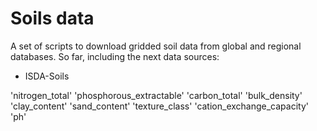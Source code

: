 # Soils data

A set of scripts to download gridded soil data from global and regional databases. So far, including the next data sources:

- ISDA-Soils

'nitrogen_total' 'phosphorous_extractable' 'carbon_total'
    'bulk_density' 'clay_content' 'sand_content' 'texture_class'
    'cation_exchange_capacity' 'ph'